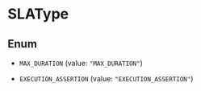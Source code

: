 

# SLAType

## Enum


* `MAX_DURATION` (value: `"MAX_DURATION"`)

* `EXECUTION_ASSERTION` (value: `"EXECUTION_ASSERTION"`)



